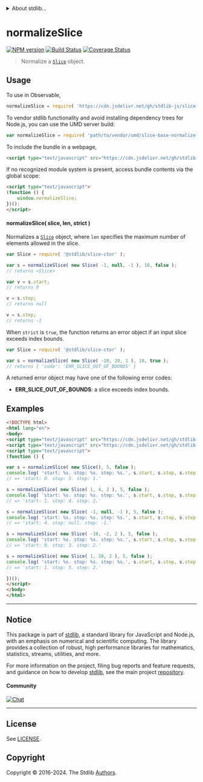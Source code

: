 <!--

@license Apache-2.0

Copyright (c) 2023 The Stdlib Authors.

Licensed under the Apache License, Version 2.0 (the "License");
you may not use this file except in compliance with the License.
You may obtain a copy of the License at

   http://www.apache.org/licenses/LICENSE-2.0

Unless required by applicable law or agreed to in writing, software
distributed under the License is distributed on an "AS IS" BASIS,
WITHOUT WARRANTIES OR CONDITIONS OF ANY KIND, either express or implied.
See the License for the specific language governing permissions and
limitations under the License.

-->


<details>
  <summary>
    About stdlib...
  </summary>
  <p>We believe in a future in which the web is a preferred environment for numerical computation. To help realize this future, we've built stdlib. stdlib is a standard library, with an emphasis on numerical and scientific computation, written in JavaScript (and C) for execution in browsers and in Node.js.</p>
  <p>The library is fully decomposable, being architected in such a way that you can swap out and mix and match APIs and functionality to cater to your exact preferences and use cases.</p>
  <p>When you use stdlib, you can be absolutely certain that you are using the most thorough, rigorous, well-written, studied, documented, tested, measured, and high-quality code out there.</p>
  <p>To join us in bringing numerical computing to the web, get started by checking us out on <a href="https://github.com/stdlib-js/stdlib">GitHub</a>, and please consider <a href="https://opencollective.com/stdlib">financially supporting stdlib</a>. We greatly appreciate your continued support!</p>
</details>

# normalizeSlice

[![NPM version][npm-image]][npm-url] [![Build Status][test-image]][test-url] [![Coverage Status][coverage-image]][coverage-url] <!-- [![dependencies][dependencies-image]][dependencies-url] -->

> Normalize a [`Slice`][@stdlib/slice/ctor] object.

<!-- Section to include introductory text. Make sure to keep an empty line after the intro `section` element and another before the `/section` close. -->

<section class="intro">

</section>

<!-- /.intro -->

<!-- Package usage documentation. -->



<section class="usage">

## Usage

To use in Observable,

```javascript
normalizeSlice = require( 'https://cdn.jsdelivr.net/gh/stdlib-js/slice-base-normalize-slice@v0.2.2-umd/browser.js' )
```

To vendor stdlib functionality and avoid installing dependency trees for Node.js, you can use the UMD server build:

```javascript
var normalizeSlice = require( 'path/to/vendor/umd/slice-base-normalize-slice/index.js' )
```

To include the bundle in a webpage,

```html
<script type="text/javascript" src="https://cdn.jsdelivr.net/gh/stdlib-js/slice-base-normalize-slice@v0.2.2-umd/browser.js"></script>
```

If no recognized module system is present, access bundle contents via the global scope:

```html
<script type="text/javascript">
(function () {
    window.normalizeSlice;
})();
</script>
```

<a name="main"></a>

#### normalizeSlice( slice, len, strict )

Normalizes a [`Slice`][@stdlib/slice/ctor] object, where `len` specifies the maximum number of elements allowed in the slice.

```javascript
var Slice = require( '@stdlib/slice-ctor' );

var s = normalizeSlice( new Slice( -1, null, -1 ), 10, false );
// returns <Slice>

var v = s.start;
// returns 9

v = s.stop;
// returns null

v = s.step;
// returns -1
```

When `strict` is `true`, the function returns an error object if an input slice exceeds index bounds.

```javascript
var Slice = require( '@stdlib/slice-ctor' );

var s = normalizeSlice( new Slice( -20, 20, 1 ), 10, true );
// returns { 'code': 'ERR_SLICE_OUT_OF_BOUNDS' }
```

A returned error object may have one of the following error codes:

-   **ERR_SLICE_OUT_OF_BOUNDS**: a slice exceeds index bounds.

</section>

<!-- /.usage -->

<!-- Package usage notes. Make sure to keep an empty line after the `section` element and another before the `/section` close. -->

<section class="notes">

</section>

<!-- /.notes -->

<!-- Package usage examples. -->

<section class="examples">

## Examples

<!-- eslint no-undef: "error" -->

```html
<!DOCTYPE html>
<html lang="en">
<body>
<script type="text/javascript" src="https://cdn.jsdelivr.net/gh/stdlib-js/slice-ctor@umd/browser.js"></script>
<script type="text/javascript" src="https://cdn.jsdelivr.net/gh/stdlib-js/slice-base-normalize-slice@v0.2.2-umd/browser.js"></script>
<script type="text/javascript">
(function () {

var s = normalizeSlice( new Slice(), 5, false );
console.log( 'start: %s. stop: %s. step: %s.', s.start, s.stop, s.step );
// => 'start: 0. stop: 5. step: 1.'

s = normalizeSlice( new Slice( 1, 4, 2 ), 5, false );
console.log( 'start: %s. stop: %s. step: %s.', s.start, s.stop, s.step );
// => 'start: 1. stop: 4. step: 2.'

s = normalizeSlice( new Slice( -1, null, -1 ), 5, false );
console.log( 'start: %s. stop: %s. step: %s.', s.start, s.stop, s.step );
// => 'start: 4. stop: null. step: -1.'

s = normalizeSlice( new Slice( -10, -2, 2 ), 5, false );
console.log( 'start: %s. stop: %s. step: %s.', s.start, s.stop, s.step );
// => 'start: 0. stop: 3. step: 2.'

s = normalizeSlice( new Slice( 1, 20, 2 ), 5, false );
console.log( 'start: %s. stop: %s. step: %s.', s.start, s.stop, s.step );
// => 'start: 1. stop: 5. step: 2.'

})();
</script>
</body>
</html>
```

</section>

<!-- /.examples -->

<!-- Section to include cited references. If references are included, add a horizontal rule *before* the section. Make sure to keep an empty line after the `section` element and another before the `/section` close. -->

<section class="references">

</section>

<!-- /.references -->

<!-- Section for related `stdlib` packages. Do not manually edit this section, as it is automatically populated. -->

<section class="related">

</section>

<!-- /.related -->

<!-- Section for all links. Make sure to keep an empty line after the `section` element and another before the `/section` close. -->


<section class="main-repo" >

* * *

## Notice

This package is part of [stdlib][stdlib], a standard library for JavaScript and Node.js, with an emphasis on numerical and scientific computing. The library provides a collection of robust, high performance libraries for mathematics, statistics, streams, utilities, and more.

For more information on the project, filing bug reports and feature requests, and guidance on how to develop [stdlib][stdlib], see the main project [repository][stdlib].

#### Community

[![Chat][chat-image]][chat-url]

---

## License

See [LICENSE][stdlib-license].


## Copyright

Copyright &copy; 2016-2024. The Stdlib [Authors][stdlib-authors].

</section>

<!-- /.stdlib -->

<!-- Section for all links. Make sure to keep an empty line after the `section` element and another before the `/section` close. -->

<section class="links">

[npm-image]: http://img.shields.io/npm/v/@stdlib/slice-base-normalize-slice.svg
[npm-url]: https://npmjs.org/package/@stdlib/slice-base-normalize-slice

[test-image]: https://github.com/stdlib-js/slice-base-normalize-slice/actions/workflows/test.yml/badge.svg?branch=v0.2.2
[test-url]: https://github.com/stdlib-js/slice-base-normalize-slice/actions/workflows/test.yml?query=branch:v0.2.2

[coverage-image]: https://img.shields.io/codecov/c/github/stdlib-js/slice-base-normalize-slice/main.svg
[coverage-url]: https://codecov.io/github/stdlib-js/slice-base-normalize-slice?branch=main

<!--

[dependencies-image]: https://img.shields.io/david/stdlib-js/slice-base-normalize-slice.svg
[dependencies-url]: https://david-dm.org/stdlib-js/slice-base-normalize-slice/main

-->

[chat-image]: https://img.shields.io/gitter/room/stdlib-js/stdlib.svg
[chat-url]: https://app.gitter.im/#/room/#stdlib-js_stdlib:gitter.im

[stdlib]: https://github.com/stdlib-js/stdlib

[stdlib-authors]: https://github.com/stdlib-js/stdlib/graphs/contributors

[umd]: https://github.com/umdjs/umd
[es-module]: https://developer.mozilla.org/en-US/docs/Web/JavaScript/Guide/Modules

[deno-url]: https://github.com/stdlib-js/slice-base-normalize-slice/tree/deno
[deno-readme]: https://github.com/stdlib-js/slice-base-normalize-slice/blob/deno/README.md
[umd-url]: https://github.com/stdlib-js/slice-base-normalize-slice/tree/umd
[umd-readme]: https://github.com/stdlib-js/slice-base-normalize-slice/blob/umd/README.md
[esm-url]: https://github.com/stdlib-js/slice-base-normalize-slice/tree/esm
[esm-readme]: https://github.com/stdlib-js/slice-base-normalize-slice/blob/esm/README.md
[branches-url]: https://github.com/stdlib-js/slice-base-normalize-slice/blob/main/branches.md

[stdlib-license]: https://raw.githubusercontent.com/stdlib-js/slice-base-normalize-slice/main/LICENSE

[@stdlib/slice/ctor]: https://github.com/stdlib-js/slice-ctor/tree/umd

</section>

<!-- /.links -->
